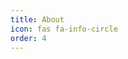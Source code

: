 ```yaml
---
title: About
icon: fas fa-info-circle
order: 4
---
```


<!-- > Add Markdown syntax content to file `_tabs/about.md`{: .filepath } and it will show up on this page. -->
<!-- {: .prompt-tip } -->

<!-- ISC, originario de Guadalajara Jalisco, enfocado en desarrollo web. Me gusta considerarme un hombre estoico y un programador pragmático -->

<!-- puedes ver mi portafolio de proyectos [aquí](https://portfolio-django.us.aldryn.io/portfolio/) -->
<!-- {: .prompt-tip } -->
